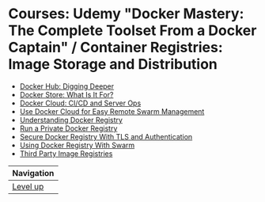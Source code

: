 # Courses: Udemy "Docker Mastery: The Complete Toolset From a Docker Captain" / Container Registries: Image Storage and Distribution #

* [Docker Hub: Digging Deeper](docker-hub/README.md)
* [Docker Store: What Is It For?](docker-store/README.md)
* [Docker Cloud: CI/CD and Server Ops](docker-cloud-ci-cd/README.md)
* [Use Docker Cloud for Easy Remote Swarm Management](use-docker-cloud/README.md)
* [Understanding Docker Registry](understanding-docker-registry/README.md)
* [Run a Private Docker Registry](run-private-registry/README.md)
* [Secure Docker Registry With TLS and Authentication](secure-docker-registry-with-tls-and-authentication/README.md)
* [Using Docker Registry With Swarm](using-docker-registry-with-swarm/README.md)
* [Third Party Image Registries](third-party-image-registries/README.md)

| Navigation               |
| ------------------------ |
| [Level up](../README.md) |
